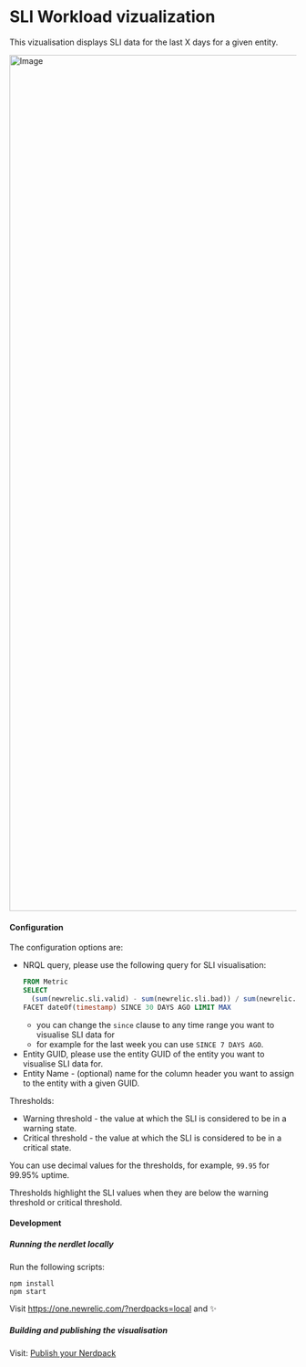 # SLI Workload vizualization

This vizualisation displays SLI data for the last X days for a given entity.

<img width="1500" alt="Image" src="https://github.com/user-attachments/assets/08e11f9c-6423-4bc6-878b-fed0edd490ab" />

#### Configuration

The configuration options are:

- NRQL query, please use the following query for SLI visualisation:
  ```sql
  FROM Metric
  SELECT
    (sum(newrelic.sli.valid) - sum(newrelic.sli.bad)) / sum(newrelic.sli.valid) * 100
  FACET dateOf(timestamp) SINCE 30 DAYS AGO LIMIT MAX
  ```
  - you can change the `since` clause to any time range you want to visualise SLI data for
  - for example for the last week you can use `SINCE 7 DAYS AGO`.
- Entity GUID, please use the entity GUID of the entity you want to visualise SLI data for.
- Entity Name - (optional) name for the column header you want to assign to the entity with a given GUID.

Thresholds:

- Warning threshold - the value at which the SLI is considered to be in a warning state.
- Critical threshold - the value at which the SLI is considered to be in a critical state.

You can use decimal values for the thresholds, for example, `99.95` for 99.95% uptime.

Thresholds highlight the SLI values when they are below the warning threshold or critical threshold.

#### Development

##### Running the nerdlet locally

Run the following scripts:

```
npm install
npm start
```

Visit https://one.newrelic.com/?nerdpacks=local and :sparkles:

##### Building and publishing the visualisation

Visit: [Publish your Nerdpack](https://docs.newrelic.com/docs/new-relic-solutions/new-relic-one/build-nr-apps/publish/)
